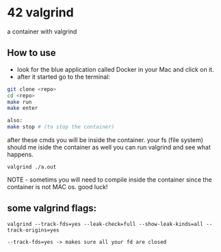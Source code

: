 # 42 valgrind
a container with valgrind

## How to use
* look for the blue application called Docker in your Mac and click on it.
* after it started go to the terminal:
```bash
git clone <repo>
cd <repo>
make run
make enter

also:
make stop # (to stop the container)
```

after these cmds you will be inside the container.
your fs (file system) should me iside the container as well
you can run valgrind <your-exec> and see what happens.
```
valgrind ./a.out
```
NOTE - sometims you will need to compile inside the container since the container is not MAC os.
good luck!

## some valgrind flags:
```
valgrind --track-fds=yes --leak-check=full --show-leak-kinds=all --track-origins=yes

--track-fds=yes -> makes sure all your fd are closed
```
